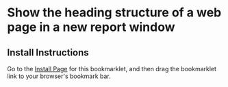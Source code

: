 # Show the heading structure of a web page in a new report window

## Install Instructions

Go to the [Install Page](https://ets-research.org/mhakkinen/bookmarklet/headingStructure.html) for this bookmarklet, and then drag the bookmarklet link to your browser's bookmark bar.

